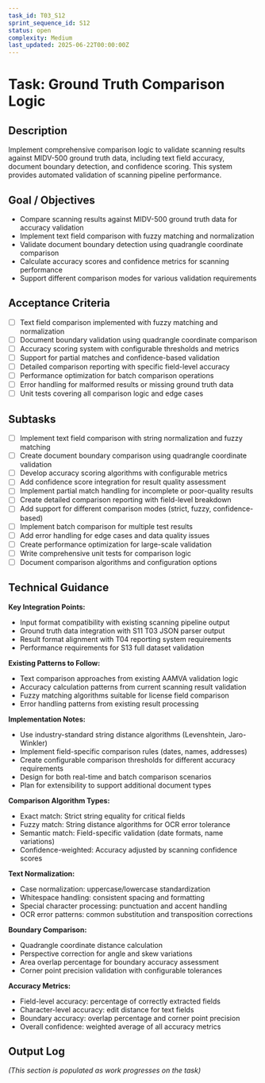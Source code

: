 ```yaml
---
task_id: T03_S12
sprint_sequence_id: S12
status: open
complexity: Medium
last_updated: 2025-06-22T00:00:00Z
---
```


# Task: Ground Truth Comparison Logic

## Description
Implement comprehensive comparison logic to validate scanning results against MIDV-500 ground truth data, including text field accuracy, document boundary detection, and confidence scoring. This system provides automated validation of scanning pipeline performance.

## Goal / Objectives
- Compare scanning results against MIDV-500 ground truth data for accuracy validation
- Implement text field comparison with fuzzy matching and normalization
- Validate document boundary detection using quadrangle coordinate comparison
- Calculate accuracy scores and confidence metrics for scanning performance
- Support different comparison modes for various validation requirements

## Acceptance Criteria
- [ ] Text field comparison implemented with fuzzy matching and normalization
- [ ] Document boundary validation using quadrangle coordinate comparison
- [ ] Accuracy scoring system with configurable thresholds and metrics
- [ ] Support for partial matches and confidence-based validation
- [ ] Detailed comparison reporting with specific field-level accuracy
- [ ] Performance optimization for batch comparison operations
- [ ] Error handling for malformed results or missing ground truth data
- [ ] Unit tests covering all comparison logic and edge cases

## Subtasks
- [ ] Implement text field comparison with string normalization and fuzzy matching
- [ ] Create document boundary comparison using quadrangle coordinate validation
- [ ] Develop accuracy scoring algorithms with configurable metrics
- [ ] Add confidence score integration for result quality assessment
- [ ] Implement partial match handling for incomplete or poor-quality results
- [ ] Create detailed comparison reporting with field-level breakdown
- [ ] Add support for different comparison modes (strict, fuzzy, confidence-based)
- [ ] Implement batch comparison for multiple test results
- [ ] Add error handling for edge cases and data quality issues
- [ ] Create performance optimization for large-scale validation
- [ ] Write comprehensive unit tests for comparison logic
- [ ] Document comparison algorithms and configuration options

## Technical Guidance

**Key Integration Points:**
- Input format compatibility with existing scanning pipeline output
- Ground truth data integration with S11 T03 JSON parser output
- Result format alignment with T04 reporting system requirements
- Performance requirements for S13 full dataset validation

**Existing Patterns to Follow:**
- Text comparison approaches from existing AAMVA validation logic
- Accuracy calculation patterns from current scanning result validation
- Fuzzy matching algorithms suitable for license field comparison
- Error handling patterns from existing result processing

**Implementation Notes:**
- Use industry-standard string distance algorithms (Levenshtein, Jaro-Winkler)
- Implement field-specific comparison rules (dates, names, addresses)
- Create configurable comparison thresholds for different accuracy requirements
- Design for both real-time and batch comparison scenarios
- Plan for extensibility to support additional document types

**Comparison Algorithm Types:**
- Exact match: Strict string equality for critical fields
- Fuzzy match: String distance algorithms for OCR error tolerance
- Semantic match: Field-specific validation (date formats, name variations)
- Confidence-weighted: Accuracy adjusted by scanning confidence scores

**Text Normalization:**
- Case normalization: uppercase/lowercase standardization
- Whitespace handling: consistent spacing and formatting
- Special character processing: punctuation and accent handling
- OCR error patterns: common substitution and transposition corrections

**Boundary Comparison:**
- Quadrangle coordinate distance calculation
- Perspective correction for angle and skew variations
- Area overlap percentage for boundary accuracy assessment
- Corner point precision validation with configurable tolerances

**Accuracy Metrics:**
- Field-level accuracy: percentage of correctly extracted fields
- Character-level accuracy: edit distance for text fields
- Boundary accuracy: overlap percentage and corner point precision
- Overall confidence: weighted average of all accuracy metrics

## Output Log
*(This section is populated as work progresses on the task)*